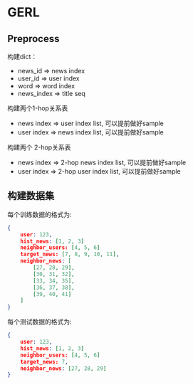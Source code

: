 # GERL

## Preprocess

构建dict：
- news_id => news index
- user_id => user index
- word => word index
- news_index => title seq

构建两个1-hop关系表
- news index => user index list, 可以提前做好sample
- user index => news index list, 可以提前做好sample

构建两个 2-hop关系表
- news index => 2-hop news index list, 可以提前做好sample
- user index => 2-hop user index list, 可以提前做好sample

## 构建数据集
每个训练数据的格式为: 
```json
{
    user: 123,
    hist_news: [1, 2, 3]
    neighbor_users: [4, 5, 6]
    target_news: [7, 8, 9, 10, 11],
    neighbor_news: [
        [27, 28, 29],
        [30, 31, 32],
        [33, 34, 35],
        [36, 37, 38],
        [39, 40, 41]
    ]
}
```

每个测试数据的格式为: 
```json
{
    user: 123,
    hist_news: [1, 2, 3]
    neighbor_users: [4, 5, 6]
    target_news: 7,
    neighbor_news: [27, 28, 29]
}
```
